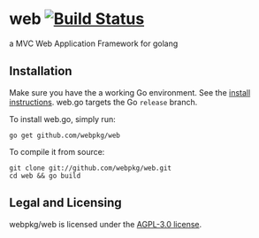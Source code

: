# web [![Build Status](https://travis-ci.org/webpkg/web.svg?branch=master)](https://travis-ci.org/webpkg/web)

a MVC Web Application Framework for golang

## Installation

Make sure you have the a working Go environment. See the [install instructions](http://golang.org/doc/install.html). web.go targets the Go `release` branch.

To install web.go, simply run:

    go get github.com/webpkg/web

To compile it from source:

    git clone git://github.com/webpkg/web.git
    cd web && go build

## Legal and Licensing

webpkg/web is licensed under the [AGPL-3.0 license][].

[AGPL-3.0 license]: https://github.com/webpkg/web/blob/master/LICENSE